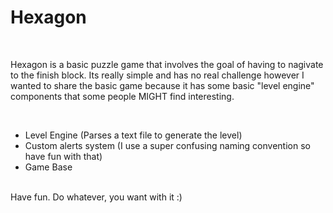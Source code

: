 <h1>Hexagon</h1>
<br>
<p>Hexagon is a basic puzzle game that involves the goal of having to
nagivate to the finish block. Its really simple and has no real challenge
however I wanted to share the basic game because it has some basic "level
engine" components that some people MIGHT find interesting.</p>
<br>
<ul>
	<li> Level Engine (Parses a text file to generate the level)</li>
	<li> Custom alerts system (I use a super confusing naming convention so have fun with that)
	<li> Game Base</li>
</ul>
<br>
Have fun. Do whatever, you want with it :)
